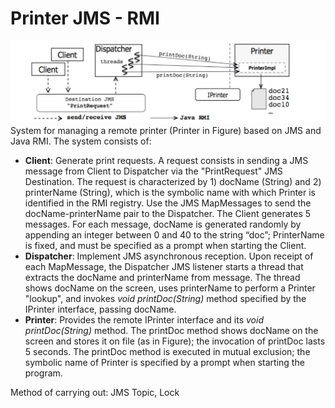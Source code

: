 # Printer JMS - RMI
![alt text](https://raw.githubusercontent.com/Aledangelo/AdvancedComputerProgramming/main/Printer-RMI-JMS/diagram.png)
System for managing a remote printer (Printer in Figure) based on JMS and Java RMI. The system consists of:
* **Client**: Generate print requests. A request consists in sending a JMS message from Client to Dispatcher via the "PrintRequest" JMS Destination. The request is characterized by 1) docName (String) and 2) printerName (String), which is the symbolic name with which Printer is identified in the RMI registry. Use the JMS MapMessages to send the docName-printerName pair to the Dispatcher. The Client generates 5 messages. For each message, docName is generated randomly by appending an integer between 0 and 40 to the string “doc”; PrinterName is fixed, and must be specified as a prompt when starting the Client.
* **Dispatcher**: Implement JMS asynchronous reception. Upon receipt of each MapMessage, the Dispatcher JMS listener starts a thread that extracts the docName and printerName from message. The thread shows docName on the screen, uses printerName to perform a Printer "lookup", and invokes *void printDoc(String)* method specified by the IPrinter interface, passing docName.
* **Printer**: Provides the remote IPrinter interface and its *void printDoc(String)* method. The printDoc method shows docName on the screen and stores it on file (as in Figure); the invocation of printDoc lasts 5 seconds. The printDoc method is executed in mutual exclusion; the symbolic name of Printer is specified by a prompt when starting the program.

Method of carrying out: JMS Topic, Lock